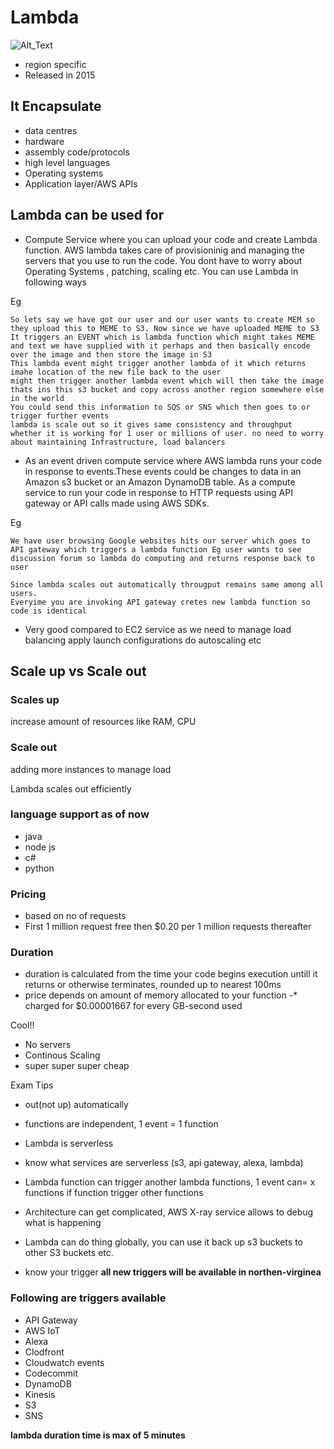 # Lambda

![Alt_Text](https://image.slidesharecdn.com/rigadevday-160302153204/95/riga-dev-day-lambda-architecture-at-aws-26-638.jpg?cb=1456933179 "Lambda")
* region specific
* Released in 2015

## It Encapsulate 
* data centres
* hardware
* assembly code/protocols
* high level languages
* Operating systems
* Application layer/AWS APIs


## Lambda can be used for


*  Compute Service where you can upload your code and create Lambda function.
  AWS lambda takes care of provisioninig and managing the servers that you use to run the code. You dont have to worry about Operating     Systems , patching, scaling etc. You can use Lambda in following ways

Eg 
```
So lets say we have got our user and our user wants to create MEM so they upload this to MEME to S3. Now since we have uploaded MEME to S3 It triggers an EVENT which is lambda function which might takes MEME and text we have supplied with it perhaps and then basically encode over the image and then store the image in S3
This lambda event might trigger another lambda of it which returns imahe location of the new file back to the user 
might then trigger another lambda event which will then take the image thats ins this s3 bucket and copy across another region somewhere else in the world
You could send this information to SQS or SNS which then goes to or trigger further events
lambda is scale out so it gives same consistency and throughput whether it is working for 1 user or millions of user. no need to worry about maintaining Infrastructure, load balancers
```

* As an event driven compute service where AWS lambda runs your code in response to events.These events could be changes to data in an Amazon s3 bucket or an Amazon DynamoDB table.
As a compute service to run your code in response to HTTP requests using API gateway or API calls made using AWS SDKs.

Eg
```
We have user browsing Google websites hits our server which goes to API gateway which triggers a lambda function Eg user wants to see discussion forum so lambda do computing and returns response back to user

Since lambda scales out automatically througput remains same among all users.
Everyime you are invoking API gateway cretes new lambda function so code is identical 
```

* Very good compared to EC2 service as we need to manage load balancing apply launch configurations do autoscaling etc


## Scale up vs Scale out

### Scales up
increase amount of resources like RAM, CPU

### Scale out
adding more instances to manage load

Lambda scales out efficiently


### language support as of now

* java
* node js
* c#
* python

### Pricing

* based on no of requests
* First 1 million request free then $0.20 per 1 million requests thereafter


### Duration

* duration is calculated from the time your code begins execution untill it returns or otherwise terminates, rounded up to nearest 100ms
* price depends on amount of memory allocated to your function
-* charged for $0.00001667 for every GB-second used


Cool!!

* No servers
* Continous Scaling
* super super super cheap

Exam Tips

*  out(not up) automatically
* functions are independent, 1 event = 1 function
* Lambda is serverless
* know what services are serverless (s3, api gateway, alexa, lambda)
* Lambda function can trigger another lambda functions, 1 event can= x functions if function trigger other functions

* Architecture can get complicated, AWS X-ray service allows to debug what is happening
* Lambda can do thing globally, you can use it back up s3 buckets to other S3 buckets etc.

* know your trigger
**all new triggers will be available in northen-virginea**


### Following are triggers available


* API Gateway
* AWS IoT
* Alexa 
* Clodfront
* Cloudwatch events
* Codecommit
* DynamoDB
* Kinesis
* S3
* SNS



**lambda duration time is max of 5 minutes**


